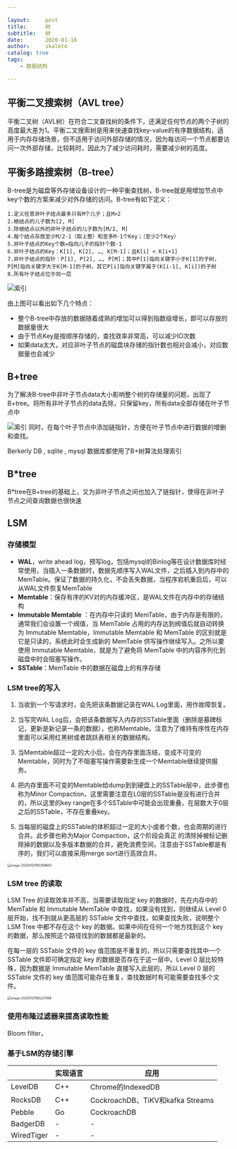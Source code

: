 ```yaml
---

layout:     post
title:      树
subtitle:   树
date:       2020-01-18
author:     skaleto
catalog: true
tags:
    - 数据结构

---
```




## 平衡二叉搜索树（AVL tree）

平衡二叉树（AVL树）在符合二叉查找树的条件下，还满足任何节点的两个子树的高度最大差为1。平衡二叉搜索树是用来快速查找key-value的有序数据结构，适用于内存存储场景，但不适用于访问外部存储的情况，因为每访问一个节点都要访问一次外部存储，比较耗时，因此为了减少访问耗时，需要减少树的高度。





## 平衡多路搜索树（B-tree）

B-tree是为磁盘等外存储设备设计的一种平衡查找树，B-tree就是用增加节点中key个数的方案来减少对外存储的访问。B-tree有如下定义：

```
1.定义任意非叶子结点最多只有M个儿子；且M>2
2.根结点的儿子数为[2, M]
3.除根结点以外的非叶子结点的儿子数为[M/2, M]
4.每个结点存放至少M/2-1（取上整）和至多M-1个Key；（至少2个Key）
5.非叶子结点的Key个数=指向儿子的指针个数-1
6.非叶子结点的Key：K[1], K[2], …, K[M-1]；且K[i] < K[i+1]
7.非叶子结点的指针：P[1], P[2], …, P[M]；其中P[1]指向关键字小于K[1]的子树，P[M]指向关键字大于K[M-1]的子树，其它P[i]指向关键字属于(K[i-1], K[i])的子树
8.所有叶子结点位于同一层
```

![索引](https://img-blog.csdn.net/20160202204827368)

由上图可以看出如下几个特点：

- 整个B-tree中存放的数据随着成熟的增加可以得到指数级增长，即可以存放的数据量很大
- 由于节点Key是按顺序存储的，查找效率非常高，可以减少IO次数
- 如果data太大，对应非叶子节点的磁盘块存储的指针数也相对会减小，对应数据量也会减少





## B+tree

为了解决B-tree中非叶子节点data大小影响整个树的存储量的问题，出现了B+tree。将所有非叶子节点的data去除，只保留key，所有data全部存储在叶子节点中

![索引](https://img-blog.csdn.net/20160202205105560)
同时，在每个叶子节点中添加链指针，方便在叶子节点中进行数据的增删和查找。

Berkerly DB , sqlite , mysql 数据库都使用了B+树算法处理索引



## B*tree

B*tree在B+tree的基础上，又为非叶子节点之间也加入了链指针，使得在非叶子节点之间查询数据也很快速



## LSM

### 存储模型

- **WAL**，write ahead log，预写log，包括mysql的Binlog等在设计数据库时经常使用，当插入一条数据时，数据先顺序写入WAL文件，之后插入到内存中的MemTable。保证了数据的持久化，不会丢失数据，当程序宕机重启后，可以从WAL文件恢复MemTable
- **Memtable**：保存有序的KV对的内存缓冲区，是WAL文件在内存中的存储结构
- **Immutable Memtable** ：在内存中只读的 MemTable，由于内存是有限的，通常我们会设置一个阀值，当 MemTable 占用的内存达到阀值后就自动转换为 Immutable Memtable，Immutable Memtable 和 MemTable 的区别就是它是只读的，系统此时会生成新的 MemTable 供写操作继续写入。之所以要使用 Immutable Memtable，就是为了避免将 MemTable 中的内容序列化到磁盘中时会阻塞写操作。
- **SSTable**：MemTable 中的数据在磁盘上的有序存储

### LSM tree的写入

1. 当收到一个写请求时，会先把该条数据记录在WAL Log里面，用作故障恢复。

2. 当写完WAL Log后，会把该条数据写入内存的SSTable里面（删除是墓碑标记，更新是新记录一条的数据），也称Memtable。注意为了维持有序性在内存里面可以采用红黑树或者跳跃表相关的数据结构。

3. 当Memtable超过一定的大小后，会在内存里面冻结，变成不可变的Memtable，同时为了不阻塞写操作需要新生成一个Memtable继续提供服务。

4. 把内存里面不可变的Memtable给dump到到硬盘上的SSTable层中，此步骤也称为Minor Compaction，这里需要注意在L0层的SSTable是没有进行合并的，所以这里的key range在多个SSTable中可能会出现重叠，在层数大于0层之后的SSTable，不存在重叠key。

5. 当每层的磁盘上的SSTable的体积超过一定的大小或者个数，也会周期的进行合并。此步骤也称为Major Compaction，这个阶段会真正 的清除掉被标记删除掉的数据以及多版本数据的合并，避免浪费空间，注意由于SSTable都是有序的，我们可以直接采用merge sort进行高效合并。

<img src="E:\skaleto.github.io\img\paxos&amp;zookeeper\LSM_merge.png" alt="image-20200121165359600" style="zoom:50%;" />

### LSM tree 的读取

LSM Tree 的读取效率并不高，当需要读取指定 key 的数据时，先在内存中的 MemTable 和 Immutable MemTable 中查找，如果没有找到，则继续从 Level 0 层开始，找不到就从更高层的 SSTable 文件中查找，如果查找失败，说明整个 LSM Tree 中都不存在这个 key 的数据。如果中间在任何一个地方找到这个 key 的数据，那么按照这个路径找到的数据都是最新的。

在每一层的 SSTable 文件的 key 值范围是不重复的，所以只需要查找其中一个 SSTable 文件即可确定指定 key 的数据是否存在于这一层中。Level 0 层比较特殊，因为数据是 Immutable MemTable 直接写入此层的，所以 Level 0 层的 SSTable 文件的 key 值范围可能存在重复，查找数据时有可能需要查找多个文件。

<img src="E:\skaleto.github.io\img\paxos&amp;zookeeper\LSM_read.png" alt="image-20200121165227499" style="zoom:50%;" />

### 使用布隆过滤器来提高读取性能

Bloom filter，



### 基于LSM的存储引擎

|            | 实现语言 | 应用                             |
| ---------- | -------- | -------------------------------- |
| LevelDB    | C++      | Chrome的IndexedDB                |
| RocksDB    | C++      | CockroachDB、TiKV和kafka Streams |
| Pebble     | Go       | CockroachDB                      |
| BadgerDB   | -        | -                                |
| WiredTiger | -        | -                                |





